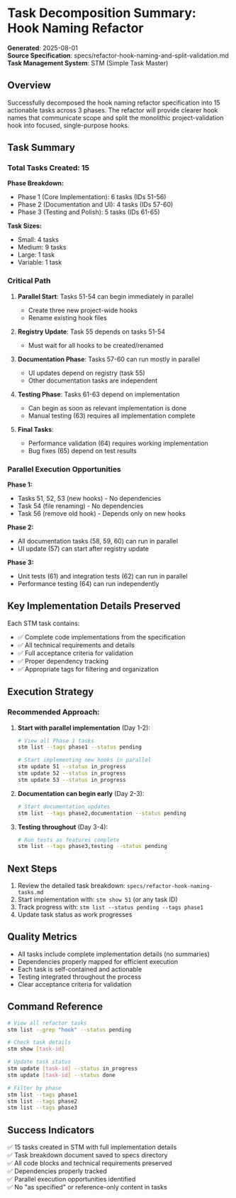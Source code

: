 # Task Decomposition Summary: Hook Naming Refactor

**Generated**: 2025-08-01  
**Source Specification**: specs/refactor-hook-naming-and-split-validation.md  
**Task Management System**: STM (Simple Task Master)

## Overview

Successfully decomposed the hook naming refactor specification into 15 actionable tasks across 3 phases. The refactor will provide clearer hook names that communicate scope and split the monolithic project-validation hook into focused, single-purpose hooks.

## Task Summary

### Total Tasks Created: 15

**Phase Breakdown:**
- Phase 1 (Core Implementation): 6 tasks (IDs 51-56)
- Phase 2 (Documentation and UI): 4 tasks (IDs 57-60)  
- Phase 3 (Testing and Polish): 5 tasks (IDs 61-65)

**Task Sizes:**
- Small: 4 tasks
- Medium: 9 tasks
- Large: 1 task
- Variable: 1 task

### Critical Path

1. **Parallel Start**: Tasks 51-54 can begin immediately in parallel
   - Create three new project-wide hooks
   - Rename existing hook files

2. **Registry Update**: Task 55 depends on tasks 51-54
   - Must wait for all hooks to be created/renamed

3. **Documentation Phase**: Tasks 57-60 can run mostly in parallel
   - UI updates depend on registry (task 55)
   - Other documentation tasks are independent

4. **Testing Phase**: Tasks 61-63 depend on implementation
   - Can begin as soon as relevant implementation is done
   - Manual testing (63) requires all implementation complete

5. **Final Tasks**: 
   - Performance validation (64) requires working implementation
   - Bug fixes (65) depend on test results

### Parallel Execution Opportunities

**Phase 1:**
- Tasks 51, 52, 53 (new hooks) - No dependencies
- Task 54 (file renaming) - No dependencies
- Task 56 (remove old hook) - Depends only on new hooks

**Phase 2:**
- All documentation tasks (58, 59, 60) can run in parallel
- UI update (57) can start after registry update

**Phase 3:**
- Unit tests (61) and integration tests (62) can run in parallel
- Performance testing (64) can run independently

## Key Implementation Details Preserved

Each STM task contains:
- ✅ Complete code implementations from the specification
- ✅ All technical requirements and details
- ✅ Full acceptance criteria for validation
- ✅ Proper dependency tracking
- ✅ Appropriate tags for filtering and organization

## Execution Strategy

### Recommended Approach:

1. **Start with parallel implementation** (Day 1-2):
   ```bash
   # View all Phase 1 tasks
   stm list --tags phase1 --status pending
   
   # Start implementing new hooks in parallel
   stm update 51 --status in_progress
   stm update 52 --status in_progress
   stm update 53 --status in_progress
   ```

2. **Documentation can begin early** (Day 2-3):
   ```bash
   # Start documentation updates
   stm list --tags phase2,documentation --status pending
   ```

3. **Testing throughout** (Day 3-4):
   ```bash
   # Run tests as features complete
   stm list --tags phase3,testing --status pending
   ```

## Next Steps

1. Review the detailed task breakdown: `specs/refactor-hook-naming-tasks.md`
2. Start implementation with: `stm show 51` (or any task ID)
3. Track progress with: `stm list --status pending --tags phase1`
4. Update task status as work progresses

## Quality Metrics

- All tasks include complete implementation details (no summaries)
- Dependencies properly mapped for efficient execution
- Each task is self-contained and actionable
- Testing integrated throughout the process
- Clear acceptance criteria for validation

## Command Reference

```bash
# View all refactor tasks
stm list --grep "hook" --status pending

# Check task details
stm show [task-id]

# Update task status
stm update [task-id] --status in_progress
stm update [task-id] --status done

# Filter by phase
stm list --tags phase1
stm list --tags phase2
stm list --tags phase3
```

## Success Indicators

✅ 15 tasks created in STM with full implementation details  
✅ Task breakdown document saved to specs directory  
✅ All code blocks and technical requirements preserved  
✅ Dependencies properly tracked  
✅ Parallel execution opportunities identified  
✅ No "as specified" or reference-only content in tasks